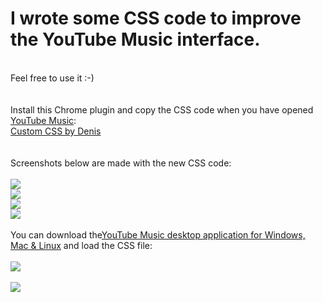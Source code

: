# I wrote some CSS code to improve the YouTube Music interface.
<br>
Feel free to use it :-)
<br>
<br>
<br>
Install this Chrome plugin and copy the CSS code when you have opened <a href="[https://music.youtube.com)">YouTube Music</a>:
<br>
<a href="https://chromewebstore.google.com/detail/custom-css-by-denis/cemphncflepgmgfhcdegkbkekifodacd" target="_blank">Custom CSS by Denis</a>
<br>
<br>
<br>
Screenshots below are made with the new CSS code:
<br>
<br>
<img src="https://github.com/wootje/youtube-music-css-file-for-better-interface/blob/master/Screenshots%202024-12-06/1.png?raw=true"></img>
<br>
<img src="https://github.com/wootje/youtube-music-css-file-for-better-interface/blob/master/Screenshots%202024-12-06/2.png?raw=true"></img>
<br>
<img src="https://github.com/wootje/youtube-music-css-file-for-better-interface/blob/master/Screenshots%202024-12-06/3.png?raw=true"></img>
<br>
<img src="https://github.com/wootje/youtube-music-css-file-for-better-interface/blob/master/Screenshots%202024-12-06/4.png?raw=true"></img>
<br>
<br>
You can download the<a href="https://github.com/th-ch/youtube-music/releases" target="_blank">YouTube Music desktop application for Windows, Mac & Linux</a> and load the CSS file:
<br>
<br>
<img src="https://github.com/wootje/youtube-music-css-file-for-better-interface/blob/master/Screenshots%202024-12-06/5.png?raw=true"></img>
<br>
<br>
<img src="https://img.shields.io/github/downloads/wootje/youtube-music-css-file-for-better-interface/total.svg"></img>

